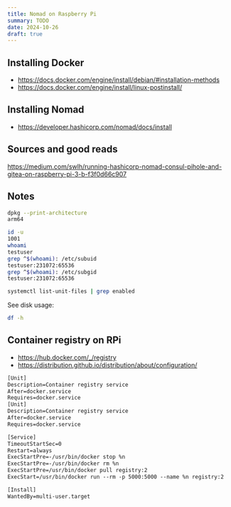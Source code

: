 ```yaml
---
title: Nomad on Raspberry Pi
summary: TODO
date: 2024-10-26
draft: true
---
```


## Installing Docker

- https://docs.docker.com/engine/install/debian/#installation-methods
- https://docs.docker.com/engine/install/linux-postinstall/

## Installing Nomad

- https://developer.hashicorp.com/nomad/docs/install

## Sources and good reads

https://medium.com/swlh/running-hashicorp-nomad-consul-pihole-and-gitea-on-raspberry-pi-3-b-f3f0d66c907

## Notes

```bash
dpkg --print-architecture
arm64
```

```bash
id -u
1001
whoami
testuser
grep ^$(whoami): /etc/subuid
testuser:231072:65536
grep ^$(whoami): /etc/subgid
testuser:231072:65536
```

```bash
systemctl list-unit-files | grep enabled
```

See disk usage:

```bash
df -h
```

## Container registry on RPi

- https://hub.docker.com/_/registry
- https://distribution.github.io/distribution/about/configuration/

```txt
[Unit]
Description=Container registry service
After=docker.service
Requires=docker.service
[Unit]
Description=Container registry service
After=docker.service
Requires=docker.service

[Service]
TimeoutStartSec=0
Restart=always
ExecStartPre=-/usr/bin/docker stop %n
ExecStartPre=-/usr/bin/docker rm %n
ExecStartPre=/usr/bin/docker pull registry:2
ExecStart=/usr/bin/docker run --rm -p 5000:5000 --name %n registry:2

[Install]
WantedBy=multi-user.target
```
